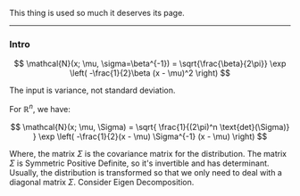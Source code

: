 This thing is used so much it deserves its page. 

---
### **Intro**

$$
\mathcal{N}(x; \mu, \sigma=\beta^{-1}) = 
\sqrt{\frac{\beta}{2\pi}}
\exp \left(
-\frac{1}{2}\beta (x - \mu)^2
\right)
$$

The input is variance, not standard deviation. 

For $\mathbb{R}^{n}$, we have: 

$$
\mathcal{N}(x; \mu, \Sigma) =
\sqrt{
    \frac{1}{(2\pi)^n \text{det}(\Sigma)}
}
\exp \left(
    -\frac{1}{2}(x - \mu) \Sigma^{-1} (x - \mu)
\right)
$$

Where, the matrix $\Sigma$ is the covariance matrix for the distribution. The matrix $\Sigma$ is Symmetric Positive Definite, so it's invertible and has determinant. Usually, the distribution is transformed so that we only need to deal with a diagonal matrix $\Sigma$. Consider Eigen Decomposition. 

